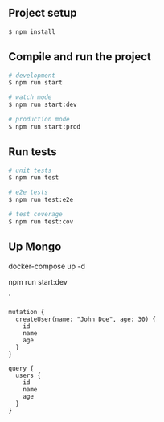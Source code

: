 ## Project setup

```bash
$ npm install
```

## Compile and run the project

```bash
# development
$ npm run start

# watch mode
$ npm run start:dev

# production mode
$ npm run start:prod
```

## Run tests

```bash
# unit tests
$ npm run test

# e2e tests
$ npm run test:e2e

# test coverage
$ npm run test:cov
```

## Up Mongo

docker-compose up -d

npm run start:dev

`

```
mutation {
  createUser(name: "John Doe", age: 30) {
    id
    name
    age
  }
}

query {
  users {
    id
    name
    age
  }
}
```
